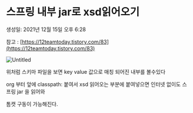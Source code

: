 # 스프링 내부 jar로 xsd읽어오기

생성일: 2021년 12월 15일 오후 6:28

참고 : [https://12teamtoday.tistory.com/83](https://12teamtoday.tistory.com/83)

![Untitled](%E1%84%89%E1%85%B3%E1%84%91%E1%85%B3%E1%84%85%E1%85%B5%E1%86%BC%20%E1%84%82%E1%85%A2%E1%84%87%E1%85%AE%20jar%E1%84%85%E1%85%A9%20xsd%E1%84%8B%E1%85%B5%E1%86%B0%E1%84%8B%E1%85%A5%E1%84%8B%E1%85%A9%E1%84%80%E1%85%B5%209380bc0f49a14c37a8bd5b49d843e8a1/Untitled.png)

위처럼 스키마 파일을 보면 key value 값으로 매칭 되어진 내부를 볼수있다 

org 부터 앞에 classpath: 붙여서 xsd 읽어오는 부분에 붙여넣으면 인터넷 없이도 스프링 jar 을 읽어와

톰캣 구동이 가능해진다.